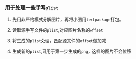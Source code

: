 ### 用于处理一些手写`plist`

1. 先用非严格模式分解图片，再将小图用`textpackage`打包。

2. 读取源手写文件的`plist`,对应图片名称的`offset`

3. 将生成的`plist`处理，匹配源文件的`offset`做加减

4. 生成新的`plist`,可用于第一步生成的`png`，这样的图片不会位移